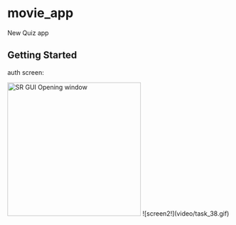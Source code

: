 # movie_app

New Quiz app

## Getting Started


auth screen:

<p align="left">
  <img src="video/note_app.gif" alt="SR GUI Opening window"
       width="300">
![screen2!](video/task_38.gif)
</p>

